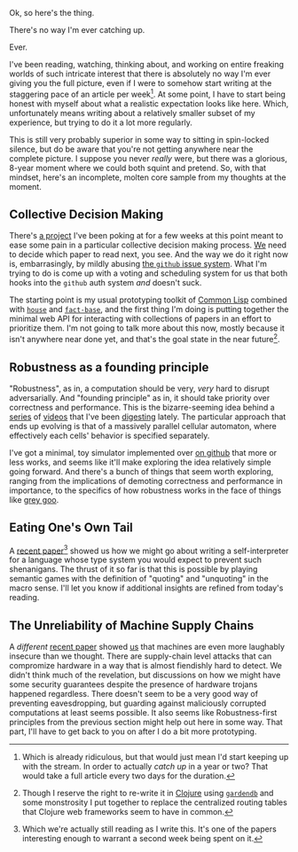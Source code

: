 Ok, so here's the thing.

There's no way I'm ever catching up.

Ever.

I've been reading, watching, thinking about, and working on entire freaking worlds of such intricate interest that there is absolutely no way I'm ever giving you the full picture, even if I were to somehow start writing at the staggering pace of an article per week[^which-is-already-ridiculous]. At some point, I have to start being honest with myself about what a realistic expectation looks like here. Which, unfortunately means writing about a relatively smaller subset of my experience, but trying to do it a lot more regularly.

[^which-is-already-ridiculous]: Which is already ridiculous, but that would just mean I'd start keeping up with the stream. In order to actually _catch up_ in a year or two? That would take a full article every two days for the duration.

This is still very probably superior in some way to sitting in spin-locked silence, but do be aware that you're not getting anywhere near the complete picture. I suppose you never _really_ were, but there was a glorious, 8-year moment where we could both squint and pretend. So, with that mindset, here's an incomplete, molten core sample from my thoughts at the moment.

## Collective Decision Making

There's [a project](https://github.com/inaimathi/cl-vote) I've been poking at for a few weeks at this point meant to ease some pain in a particular collective decision making process. [We](http://compscicabal.github.io/) need to decide which paper to read next, you see. And the way we do it right now is, embarrasingly, by mildly abusing [the `github` issue system](https://github.com/CompSciCabal/SMRTYPRTY/issues). What I'm trying to do is come up with a voting and scheduling system for us that both hooks into the `github` auth system _and_ doesn't suck.

The starting point is my usual prototyping toolkit of [Common Lisp](https://common-lisp.net/) combined with [`house`](https://github.com/inaimathi/house) and [`fact-base`](https://github.com/inaimathi/fact-base), and the first thing I'm doing is putting together the minimal web API for interacting with collections of papers in an effort to prioritize them. I'm not going to talk more about this now, mostly because it isn't anywhere near done yet, and that's the goal state in the near future[^reserve-the-right].

[^reserve-the-right]: Though I reserve the right to re-write it in [Clojure](https://clojure.org/) using [`gardendb`](https://github.com/gardendb/gardendb) and some monstrosity I put together to replace the centralized routing tables that Clojure web frameworks seem to have in common.

## Robustness as a founding principle

"Robustness", as in, a computation should be very, _very_ hard to disrupt adversarially. And "founding principle" as in, it should take priority over correctness and performance. This is the bizarre-seeming idea behind a [series](https://www.youtube.com/watch?v=I4flQ8XdvJM) of [videos](https://www.youtube.com/watch?v=helScS3coAE) that I've been [digesting](https://www.youtube.com/watch?v=OQsn1c92pdY) lately. The particular approach that ends up evolving is that of a massively parallel cellular automaton, where effectively each cells' behavior is specified separately.

I've got a minimal, toy simulator implemented over [on github](https://github.com/inaimathi/lem) that more or less works, and seems like it'll make exploring the idea relatively simple going forward. And there's a bunch of things that seem worth exploring, ranging from the implications of demoting correctness and performance in importance, to the specifics of how robustness works in the face of things like [grey goo](https://en.wikipedia.org/wiki/Grey_goo).

## Eating One's Own Tail

A [recent paper](http://web.cs.ucla.edu/%7Epalsberg/paper/popl16-full.pdf)[^still-reading-this] showed us how we might go about writing a self-interpreter for a language whose type system you would expect to prevent such shenanigans. The thrust of it so far is that this is possible by playing semantic games with the definition of "quoting" and "unquoting" in the macro sense. I'll let you know if additional insights are refined from today's reading.

[^still-reading-this]: Which we're actually still reading as I write this. It's one of the papers interesting enough to warrant a second week being spent on it.

## The Unreliability of Machine Supply Chains

A _different_ [recent paper](http://sharps.org/wp-content/uploads/BECKER-CHES.pdf) showed [us](http://compscicabal.github.io/) that machines are even more laughably insecure than we thought. There are supply-chain level attacks that can compromize hardware in a way that is almost fiendishly hard to detect. We didn't think much of the revelation, but discussions on how we might have some security guarantees despite the presence of hardware trojans happened regardless. There doesn't seem to be a very good way of preventing eavesdropping, but guarding against maliciously corrupted computations at least seems possible. It also seems like Robustness-first principles from the previous section might help out here in some way. That part, I'll have to get back to you on after I do a bit more prototyping.
